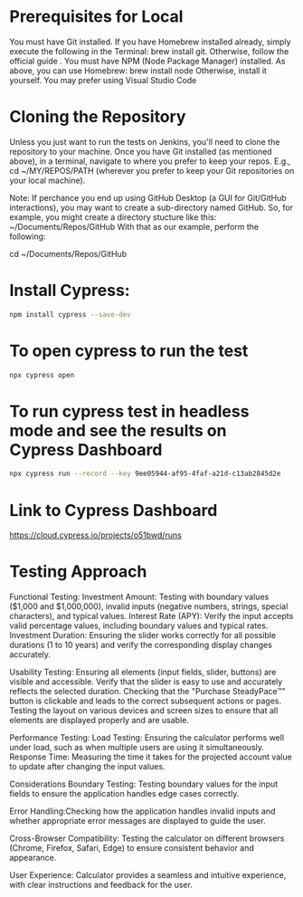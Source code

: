 # Prerequisites for Local
You must have Git installed. If you have Homebrew installed already, simply execute the following in the Terminal: brew install git. Otherwise, follow the official guide .
You must have NPM (Node Package Manager) installed. As above, you can use Homebrew: brew install node Otherwise, install it yourself. You may prefer using Visual Studio Code
# Cloning the Repository
Unless you just want to run the tests on Jenkins, you'll need to clone the repository to your machine. Once you have Git installed (as mentioned above), in a terminal, navigate to where you prefer to keep your repos. E.g., cd ~/MY/REPOS/PATH (wherever you prefer to keep your Git repositories on your local machine).

Note: If perchance you end up using GitHub Desktop (a GUI for Git/GitHub interactions), you may want to create a sub-directory named GitHub. So, for example, you might create a directory stucture like this: ~/Documents/Repos/GitHub With that as our example, perform the following:

cd ~/Documents/Repos/GitHub

# Install Cypress: 

```bash
npm install cypress --save-dev
```
# To open cypress to run the test
```bash
npx cypress open
```

# To run cypress test in headless mode and see the results on Cypress Dashboard

```bash
npx cypress run --record --key 9ee05944-af95-4faf-a21d-c13ab2845d2e
```

# Link to Cypress Dashboard

https://cloud.cypress.io/projects/o51bwd/runs

# Testing Approach

Functional Testing:
Investment Amount: Testing with boundary values ($1,000 and $1,000,000), invalid inputs (negative numbers, strings, special characters), and typical values.
Interest Rate (APY): Verify the input accepts valid percentage values, including boundary values and typical rates.
Investment Duration: Ensuring the slider works correctly for all possible durations (1 to 10 years) and verify the corresponding display changes accurately.

Usability Testing: 
Ensuring all elements (input fields, slider, buttons) are visible and accessible.
Verify that the slider is easy to use and accurately reflects the selected duration.
Checking that the "Purchase SteadyPace™" button is clickable and leads to the correct subsequent actions or pages.
Testing the layout on various devices and screen sizes to ensure that all elements are displayed properly and are usable.

Performance Testing:
Load Testing: Ensuring the calculator performs well under load, such as when multiple users are using it simultaneously.
Response Time: Measuring the time it takes for the projected account value to update after changing the input values.

Considerations
Boundary Testing: Testing boundary values for the input fields to ensure the application handles edge cases correctly.

Error Handling:Checking how the application handles invalid inputs and whether appropriate error messages are displayed to guide the user.

Cross-Browser Compatibility: Testing the calculator on different browsers (Chrome, Firefox, Safari, Edge) to ensure consistent behavior and appearance.

User Experience: Calculator provides a seamless and intuitive experience, with clear instructions and feedback for the user.







